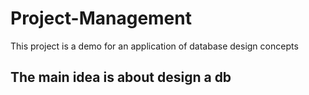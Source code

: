# Project-Management
This project is a demo for an application of database design concepts 

## The main idea is about design a db